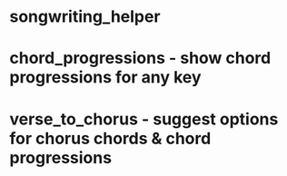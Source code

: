 # songwriting_helper

# chord_progressions - show chord progressions for any key

# verse_to_chorus - suggest options for chorus chords & chord progressions